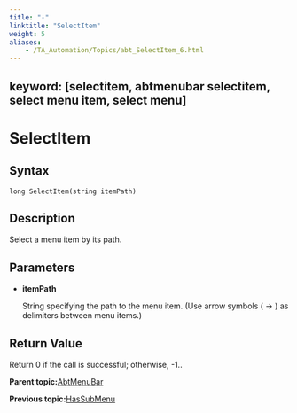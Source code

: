 ```yaml
--- 
title: "-"
linktitle: "SelectItem"
weight: 5
aliases: 
    - /TA_Automation/Topics/abt_SelectItem_6.html
---
```

keyword: [selectitem, abtmenubar selectitem, select menu item, select menu]
---

# SelectItem

## Syntax

`long SelectItem(string itemPath)`

## Description

Select a menu item by its path.

## Parameters

-   **itemPath**

    String specifying the path to the menu item. \(Use arrow symbols \( -\> \) as delimiters between menu items.\)


## Return Value

Return 0 if the call is successful; otherwise, -1..

**Parent topic:**[AbtMenuBar](/TA_Automation/Topics/abt_AbtMenuBar.html)

**Previous topic:**[HasSubMenu](/TA_Automation/Topics/abt_HasSubMenu_6.html)

